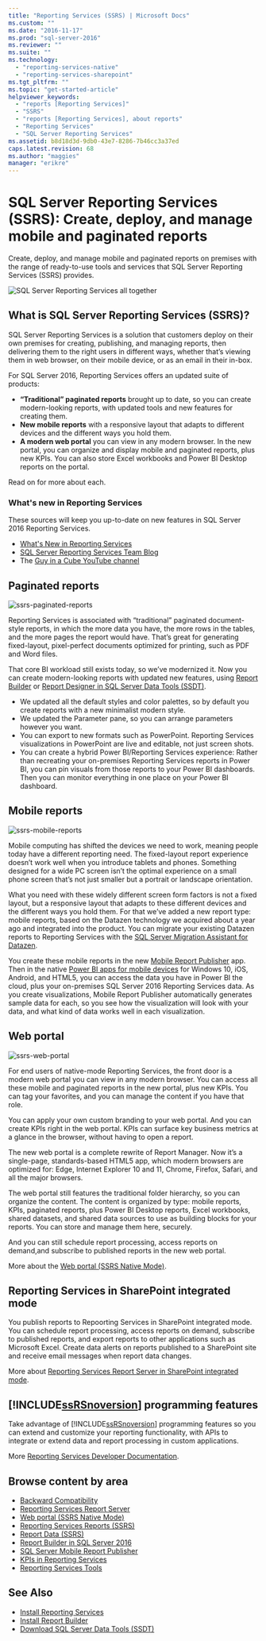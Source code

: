 ```yaml
---
title: "Reporting Services (SSRS) | Microsoft Docs"
ms.custom: ""
ms.date: "2016-11-17"
ms.prod: "sql-server-2016"
ms.reviewer: ""
ms.suite: ""
ms.technology: 
  - "reporting-services-native"
  - "reporting-services-sharepoint"
ms.tgt_pltfrm: ""
ms.topic: "get-started-article"
helpviewer_keywords: 
  - "reports [Reporting Services]"
  - "SSRS"
  - "reports [Reporting Services], about reports"
  - "Reporting Services"
  - "SQL Server Reporting Services"
ms.assetid: b8d18d3d-9db0-43e7-8286-7b46cc3a37ed
caps.latest.revision: 68
ms.author: "maggies"
manager: "erikre"
---
```

# SQL Server Reporting Services (SSRS): Create, deploy, and manage mobile and paginated reports
  Create, deploy, and manage mobile and paginated reports on premises with the range of ready-to-use tools and services that SQL Server Reporting Services (SSRS) provides. 
  
 ![SQL Server Reporting Services all together](../reporting-services/media/ss-reporting-services-all-together.png "SQL Server Reporting Services all together")  
## What is SQL Server Reporting Services (SSRS)?

SQL Server Reporting Services is a solution that customers deploy on their own premises for creating, publishing, and managing reports, then delivering them to the right users in different ways, whether that’s viewing them in web browser, on their mobile device, or as an email in their in-box.

For SQL Server 2016, Reporting Services offers an updated suite of products:

* **“Traditional” paginated reports** brought up to date, so you can create modern-looking reports, with updated tools and new features for creating them. 
* **New mobile reports** with a responsive layout that adapts to different devices and the different ways you hold them. 
* **A modern web portal** you can view in any modern browser. In the new portal, you can organize and display mobile and paginated reports, plus new KPIs. You can also store Excel workbooks and Power BI Desktop reports on the portal. 

Read on for more about each.
  
### What's new in Reporting Services

These sources will keep you up-to-date on new features in SQL Server 2016 Reporting Services. 
* [What's New in Reporting Services](What's%20new%20in%20Reporting%20Services%20\(SSRS\).md)
* [SQL Server Reporting Services Team Blog](https://blogs.msdn.microsoft.com/sqlrsteamblog/)
* The [Guy in a Cube YouTube channel](https://www.youtube.com/channel/UCFp1vaKzpfvoGai0vE5VJ0w)
  
## Paginated reports

![ssrs-paginated-reports](../reporting-services/media/ssrs-paginated-reports.png)

Reporting Services is associated with “traditional” paginated document-style reports, in which the more data you have, the more rows in the tables, and the more pages the report would have. That’s great for generating fixed-layout, pixel-perfect documents optimized for printing, such as PDF and Word files. 

That core BI workload still exists today, so we’ve modernized it. Now you can create modern-looking reports with updated new features, using [Report Builder](../reporting-services/report-builder/report-builder-in-sql-server-2016.md) or [Report Designer in SQL Server Data Tools (SSDT)](../reporting-services/tools/reporting-services-in-sql-server-data-tools-ssdt.md). 

* We updated all the default styles and color palettes, so by default you create reports with a new minimalist modern style.
* We updated the Parameter pane, so you can arrange parameters however you want.
* You can export to new formats such as PowerPoint. Reporting Services visualizations in PowerPoint are live and editable, not just screen shots.
* You can create a hybrid Power BI/Reporting Services experience:  Rather than recreating your on-premises Reporting Services reports in Power BI, you can pin visuals from those reports to your Power BI dashboards. Then you can monitor everything in one place on your Power BI dashboard.
 
## Mobile reports

![ssrs-mobile-reports](../reporting-services/media/ssrs-mobile-reports.png)

Mobile computing has shifted the devices we need to work, meaning people today have a different reporting need. The fixed-layout report experience doesn’t work well when you introduce tablets and phones. Something designed for a wide PC screen isn’t the optimal experience on a small phone screen that’s not just smaller but a portrait or landscape orientation.

What you need with these widely different screen form factors is not a fixed layout, but a responsive layout that adapts to these different devices and the different ways you hold them. For that we’ve added a new report type: mobile reports, based on the Datazen technology we acquired about a year ago and integrated into the product. You can migrate your existing Datazen reports to Reporting Services with the [SQL Server Migration Assistant for Datazen](https://www.microsoft.com/download/details.aspx?id=53128). 

You create these mobile reports in the new [Mobile Report Publisher](../reporting-services/mobile-reports/create-mobile-reports-with-sql-server-mobile-report-publisher.md) app. Then in the native [Power BI apps for mobile devices](https://powerbi.microsoft.com/documentation/powerbi-power-bi-apps-for-mobile-devices/) for Windows 10, iOS, Android, and HTML5, you can access the data you have in Power BI the cloud, plus your on-premises SQL Server 2016 Reporting Services data. As you create visualizations, Mobile Report Publisher automatically generates sample data for each, so you see how the visualization will look with your data, and what kind of data works well in each visualization.

## Web portal

![ssrs-web-portal](../reporting-services/media/ssrs-web-portal.png)

For end users of native-mode Reporting Services, the front door is a modern web portal you can view in any modern browser. You can access all these mobile and paginated reports in the new portal, plus new KPIs. You can tag your favorites, and you can manage the content if you have that role. 

You can apply your own custom branding to your web portal. And you can create KPIs right in the web portal. KPIs can surface key business metrics at a glance in the browser, without having to open a report. 

The new web portal is a complete rewrite of Report Manager. Now it’s a single-page, standards-based HTML5 app, which modern browsers are optimized for: Edge, Internet Explorer 10 and 11, Chrome, Firefox, Safari, and all the major browsers.

The web portal still features the traditional folder hierarchy, so you can organize the content. The content is organized by type: mobile reports, KPIs, paginated reports, plus Power BI Desktop reports, Excel workbooks, shared datasets, and shared data sources to use as building blocks for your reports. You can store and manage them here, securely.

And you can still schedule report processing, access reports on demand,and subscribe to published reports in the new web portal.

More about the [Web portal (SSRS Native Mode)](../reporting-services/web-portal-ssrs-native-mode.md).
  
## Reporting Services in SharePoint integrated mode  

You publish reports to Repoorting Services in SharePoint integrated mode. You can schedule report processing, access reports on demand, subscribe to published reports, and export reports to other applications such as Microsoft Excel. Create data alerts on reports published to a SharePoint site and receive email messages when report data changes.  

More about [Reporting Services Report Server in SharePoint integrated mode](../reporting-services/report-server/sharepoint/reporting-services-report-server-sharepoint-mode.md).
 
## [!INCLUDE[ssRSnoversion](../advanced-analytics/r-services/includes/ssrsnoversion-md.md)] programming features  
 Take advantage of [!INCLUDE[ssRSnoversion](../advanced-analytics/r-services/includes/ssrsnoversion-md.md)] programming features so you can  extend and customize your reporting functionality, with APIs to integrate or extend data and report processing in custom applications.
 
 More [Reporting Services Developer Documentation](../reporting-services/reporting-services-developer-documentation.md). 
  
## Browse content by area  
* [Backward Compatibility](Backward%20Compatibility%20%7C%20Reporting%20Services.md) 
* [Reporting Services Report Server](../reporting-services/report-server/sharepoint/reporting-services-report-server.md)  
* [Web portal (SSRS Native Mode)](../reporting-services/web-portal-ssrs-native-mode.md)
* [Reporting Services Reports &#40;SSRS&#41;](../reporting-services/reports/reporting-services-reports-ssrs.md)  
* [Report Data &#40;SSRS&#41;](../reporting-services/report-data/report-data-ssrs.md)  
* [Report Builder in SQL Server 2016](../reporting-services/report-builder/report-builder-in-sql-server-2016.md)  
* [SQL Server Mobile Report Publisher](../reporting-services/mobile-reports/create-mobile-reports-with-sql-server-mobile-report-publisher.md)  
* [KPIs in Reporting Services](../reporting-services/working-with-kpis-in-reporting-services.md)
* [Reporting Services Tools](../reporting-services/tools/reporting-services-tools.md)  
  
## See Also  
* [Install Reporting Services](../reporting-services/install/windows/install-reporting-services.md)
* [Install Report Builder](../reporting-services/install/windows/install-report-builder.md)   
* [Download SQL Server Data Tools (SSDT)](http://go.microsoft.com/fwlink/?LinkID=616714)
  
  